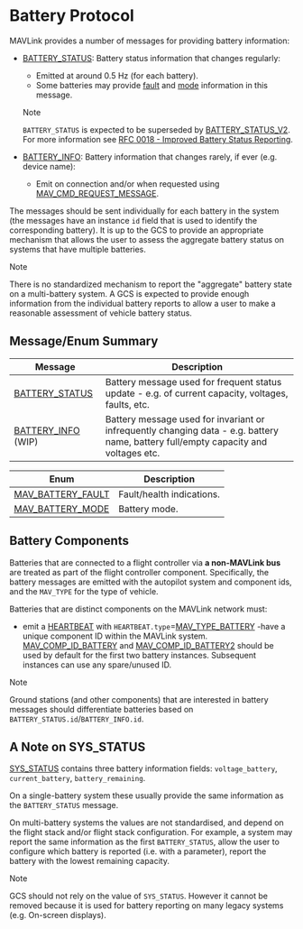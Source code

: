 # Battery Protocol

MAVLink provides a number of messages for providing battery information:

- [BATTERY_STATUS](#BATTERY_STATUS): Battery status information that changes regularly:

  - Emitted at around 0.5 Hz (for each battery).
  - Some batteries may provide [fault](#MAV_BATTERY_FAULT) and [mode](#MAV_BATTERY_MODE) information in this message.

  > [!NOTE]
  > `BATTERY_STATUS` is expected to be superseded by [BATTERY_STATUS_V2](../messages/development.html#BATTERY_STATUS_V2).
  > For more information see [RFC 0018 - Improved Battery Status Reporting](https://github.com/mavlink/rfcs/pull/19).

- [BATTERY_INFO](#BATTERY_INFO): Battery information that changes rarely, if ever (e.g. device name):

  - Emit on connection and/or when requested using [MAV_CMD_REQUEST_MESSAGE](../messages/common.md#MAV_CMD_REQUEST_MESSAGE).

The messages should be sent individually for each battery in the system (the messages have an instance `id` field that is used to identify the corresponding battery).
It is up to the GCS to provide an appropriate mechanism that allows the user to assess the aggregate battery status on systems that have multiple batteries.

> [!NOTE]
> There is no standardized mechanism to report the "aggregate" battery state on a multi-battery system.
> A GCS is expected to provide enough information from the individual battery reports to allow a user to make a reasonable assessment of vehicle battery status.

## Message/Enum Summary

| Message                                                                                 | Description                                                                                                                         |
| --------------------------------------------------------------------------------------- | ----------------------------------------------------------------------------------------------------------------------------------- |
| <span id="BATTERY_STATUS"></span>[BATTERY_STATUS](../messages/common.md#BATTERY_STATUS) | Battery message used for frequent status update - e.g. of current capacity, voltages, faults, etc.                                  |
| <span id="BATTERY_INFO"></span>[BATTERY_INFO](../messages/common.md#BATTERY_INFO) (WIP) | Battery message used for invariant or infrequently changing data - e.g. battery name, battery full/empty capacity and voltages etc. |

| Enum                                                                                             | Description               |
| ------------------------------------------------------------------------------------------------ | ------------------------- |
| <span id="MAV_BATTERY_FAULT"></span>[MAV_BATTERY_FAULT](../messages/common.md#MAV_BATTERY_FAULT) | Fault/health indications. |
| <span id="MAV_BATTERY_MODE"></span>[MAV_BATTERY_MODE](../messages/common.md#MAV_BATTERY_MODE)    | Battery mode.             |

## Battery Components

Batteries that are connected to a flight controller via **a non-MAVLink bus** are treated as part of the flight controller component.
Specifically, the battery messages are emitted with the autopilot system and component ids, and the `MAV_TYPE` for the type of vehicle.

Batteries that are distinct components on the MAVLink network must:

- emit a [HEARTBEAT](../messages/common.md#HEARTBEAT) with `HEARTBEAT.type`=[MAV_TYPE_BATTERY](../messages/common.md#MAV_TYPE_BATTERY)
  -have a unique component ID within the MAVLink system.
  [MAV_COMP_ID_BATTERY](../messages/common.md#MAV_COMP_ID_BATTERY) and [MAV_COMP_ID_BATTERY2](../messages/common.md#MAV_COMP_ID_BATTERY2) should be used by default for the first two battery instances.
  Subsequent instances can use any spare/unused ID.

> [!NOTE]
> Ground stations (and other components) that are interested in battery messages should differentiate batteries based on `BATTERY_STATUS.id`/`BATTERY_INFO.id`.

## A Note on SYS_STATUS

[SYS_STATUS](../messages/common.md#SYS_STATUS) contains three battery information fields: `voltage_battery`, `current_battery`, `battery_remaining`.

On a single-battery system these usually provide the same information as the `BATTERY_STATUS` message.

On multi-battery systems the values are not standardised, and depend on the flight stack and/or flight stack configuration.
For example, a system may report the same information as the first `BATTERY_STATUS`, allow the user to configure which battery is reported (i.e. with a parameter), report the battery with the lowest remaining capacity.

> [!NOTE]
> GCS should not rely on the value of `SYS_STATUS`.
> However it cannot be removed because it is used for battery reporting on many legacy systems (e.g. On-screen displays).

